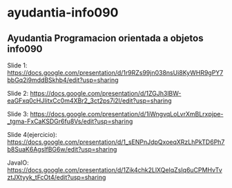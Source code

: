 # ayudantia-info090

## Ayudantia Programacion orientada a objetos info090

Slide 1: https://docs.google.com/presentation/d/1r9RZs99jn038nsUi8KyWHR9gPY7bbGq2i9mddBSkhb4/edit?usp=sharing 

Slide 2: https://docs.google.com/presentation/d/1ZGJh3lBW-eaGFxq0cHJIitxCc0m4XBr2_3ct2ps7i2I/edit?usp=sharing 

Slide 3: https://docs.google.com/presentation/d/1iWngvqLoLvrXmBLrxpjpe-_tgma-FxCaKSDGr6fu8Vs/edit?usp=sharing 

Slide 4(ejercicio): 
https://docs.google.com/presentation/d/1_sENPnJdpQxoeqXRzLhPkTD6Ph7b8SuaK6AgslfBG6w/edit?usp=sharing 

JavaIO: https://docs.google.com/presentation/d/1Zik4chk2LlXQeIqZsIq6uCPMHvTvztJXtyyk_tFcOt4/edit?usp=sharing 

